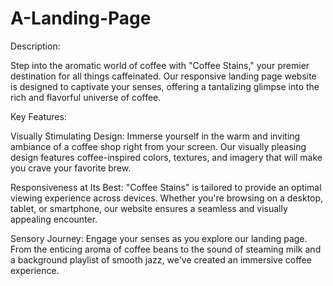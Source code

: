 # A-Landing-Page
Description:

Step into the aromatic world of coffee with "Coffee Stains," your premier destination for all things caffeinated. Our responsive landing page website is designed to captivate your senses, offering a tantalizing glimpse into the rich and flavorful universe of coffee.

Key Features:

Visually Stimulating Design: Immerse yourself in the warm and inviting ambiance of a coffee shop right from your screen. Our visually pleasing design features coffee-inspired colors, textures, and imagery that will make you crave your favorite brew.

Responsiveness at Its Best: "Coffee Stains" is tailored to provide an optimal viewing experience across devices. Whether you're browsing on a desktop, tablet, or smartphone, our website ensures a seamless and visually appealing encounter.

Sensory Journey: Engage your senses as you explore our landing page. From the enticing aroma of coffee beans to the sound of steaming milk and a background playlist of smooth jazz, we've created an immersive coffee experience.

